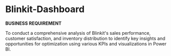 # Blinkit-Dashboard

**BUSINESS REQUIREMENT**

To conduct a comprehensive analysis of Blinkit's sales performance, customer satisfaction, and inventory distribution to identify key insights and opportunities for optimization using various KPIs and visualizations in Power BI.
